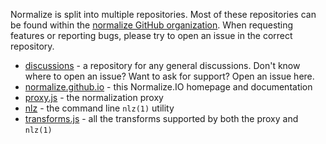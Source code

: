 
Normalize is split into multiple repositories.
Most of these repositories can be found within the [normalize GitHub organization](https://github.com/normalize).
When requesting features or reporting bugs,
please try to open an issue in the correct repository.

- [discussions](https://github.com/normalize/discussions) - a repository for any general discussions.
  Don't know where to open an issue?
  Want to ask for support?
  Open an issue here.
- [normalize.github.io](https://github.com/normalize/normalize.github.io) - this Normalize.IO homepage and documentation
- [proxy.js](https://github.com/normalize/proxy.js) - the normalization proxy
- [nlz](https://github.com/normalize/nlz) - the command line `nlz(1)` utility
- [transforms.js](https://github.com/normalize/transforms.js) - all the transforms supported by both the proxy and `nlz(1)`
